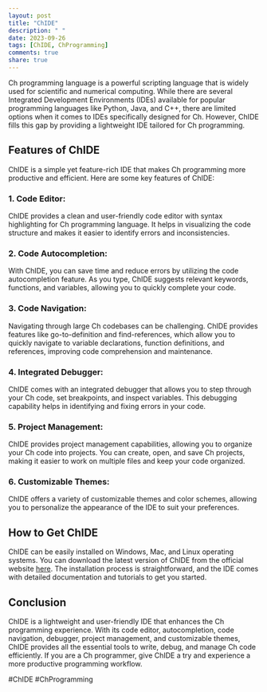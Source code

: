 ```yaml
---
layout: post
title: "ChIDE"
description: " "
date: 2023-09-26
tags: [ChIDE, ChProgramming]
comments: true
share: true
---
```


Ch programming language is a powerful scripting language that is widely used for scientific and numerical computing. While there are several Integrated Development Environments (IDEs) available for popular programming languages like Python, Java, and C++, there are limited options when it comes to IDEs specifically designed for Ch. However, ChIDE fills this gap by providing a lightweight IDE tailored for Ch programming.

## Features of ChIDE

ChIDE is a simple yet feature-rich IDE that makes Ch programming more productive and efficient. Here are some key features of ChIDE:

### 1. Code Editor:
ChIDE provides a clean and user-friendly code editor with syntax highlighting for Ch programming language. It helps in visualizing the code structure and makes it easier to identify errors and inconsistencies.

### 2. Code Autocompletion:
With ChIDE, you can save time and reduce errors by utilizing the code autocompletion feature. As you type, ChIDE suggests relevant keywords, functions, and variables, allowing you to quickly complete your code.

### 3. Code Navigation:
Navigating through large Ch codebases can be challenging. ChIDE provides features like go-to-definition and find-references, which allow you to quickly navigate to variable declarations, function definitions, and references, improving code comprehension and maintenance.

### 4. Integrated Debugger:
ChIDE comes with an integrated debugger that allows you to step through your Ch code, set breakpoints, and inspect variables. This debugging capability helps in identifying and fixing errors in your code.

### 5. Project Management:
ChIDE provides project management capabilities, allowing you to organize your Ch code into projects. You can create, open, and save Ch projects, making it easier to work on multiple files and keep your code organized.

### 6. Customizable Themes:
ChIDE offers a variety of customizable themes and color schemes, allowing you to personalize the appearance of the IDE to suit your preferences.

## How to Get ChIDE

ChIDE can be easily installed on Windows, Mac, and Linux operating systems. You can download the latest version of ChIDE from the official website [here](https://chide.org). The installation process is straightforward, and the IDE comes with detailed documentation and tutorials to get you started.

## Conclusion

ChIDE is a lightweight and user-friendly IDE that enhances the Ch programming experience. With its code editor, autocompletion, code navigation, debugger, project management, and customizable themes, ChIDE provides all the essential tools to write, debug, and manage Ch code efficiently. If you are a Ch programmer, give ChIDE a try and experience a more productive programming workflow.

\#ChIDE #ChProgramming